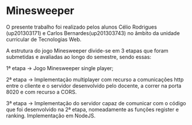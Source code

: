 # Minesweeper


O presente trabalho foi realizado pelos alunos Célio Rodrigues (up201303171) e Carlos Bernardes(up201303743) no âmbito da unidade curricular de Tecnologias Web. 

A estrutura do jogo Minesweeper divide-se em 3 etapas que foram submetidas e avaliadas ao longo do semestre, sendo essas:

1ª etapa -> Jogo Minesweeper single player;

2ª etapa -> Implementação multiplayer com recurso a comunicações http entre o cliente e o servidor desenvolvido pelo docente, a correr na porta 8020 e com recurso a CORS.

3ª etapa -> Implementação do servidor capaz de comunicar com o código que foi desenvolvido  na 2ª etapa, nomeadamente as funções register e ranking. Implementação em NodeJS.



